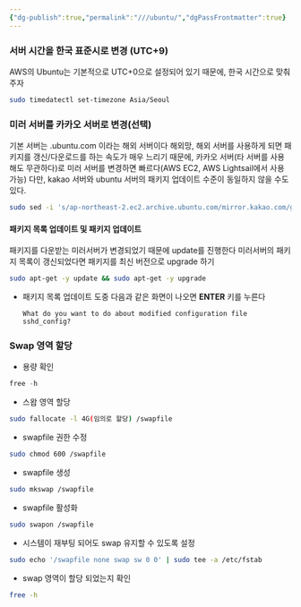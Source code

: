 ```yaml
---
{"dg-publish":true,"permalink":"///ubuntu/","dgPassFrontmatter":true}
---
```



### 서버 시간을 한국 표준시로 변경 (UTC+9)

 AWS의 Ubuntu는 기본적으로 UTC+0으로 설정되어 있기 때문에, 한국 시간으로 맞춰주자

```bash
sudo timedatectl set-timezone Asia/Seoul
```

### 미러 서버를 카카오 서버로 변경(선택)

기본 서버는 .ubuntu.com 이라는 해외 서버이다
해외망, 해외 서버를 사용하게 되면 패키지를 갱신/다운로드를 하는 속도가 매우 느리기 때문에, 카카오 서버(타 서버를 사용해도 무관하다)로 미러 서버를 변경하면 빠르다(AWS EC2, AWS Lightsail에서 사용 가능)
다만, kakao 서버와 ubuntu 서버의 패키지 업데이트 수준이 동일하지 않을 수도 있다.

```bash
sudo sed -i 's/ap-northeast-2.ec2.archive.ubuntu.com/mirror.kakao.com/g' /etc/apt/sources.list
```

#### 패키지 목록 업데이트 및 패키지 업데이트

패키지를 다운받는 미러서버가 변경되었기 때문에 update를 진행한다
미러서버의 패키지 목록이 갱신되었다면 패키지를 최신 버전으로 upgrade 하기

```bash
sudo apt-get -y update && sudo apt-get -y upgrade
```

- 패키지 목록 업데이트 도중 다음과 같은 화면이 나오면 **ENTER** 키를 누른다
    
    ```
    What do you want to do about modified configuration file sshd_config?
    ```
    

### Swap 영역 할당

- 용량 확인

```jsx
free -h
```

- 스왑 영역 할당

```bash
sudo fallocate -l 4G(임의로 할당) /swapfile
```

- swapfile 권한 수정

```bash
sudo chmod 600 /swapfile
```

- swapfile 생성

```bash
sudo mkswap /swapfile
```

- swapfile 활성화

```bash
sudo swapon /swapfile
```

- 시스템이 재부팅 되어도 swap 유지할 수 있도록 설정

```bash
sudo echo '/swapfile none swap sw 0 0' | sudo tee -a /etc/fstab
```

- swap 영역이 할당 되었는지 확인

```bash
free -h
```
